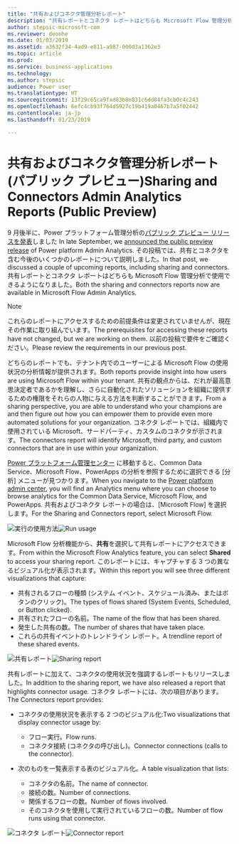 ```yaml
---
title: "共有およびコネクタ管理分析レポート"
description: "共有レポートとコネクタ レポートはどちらも Microsoft Flow 管理分析で使用できます。"
author: stepsic-microsoft-com
ms.reviewer: deonhe
ms.date: 01/03/2019
ms.assetid: a3632f34-4ad9-e811-a987-000d3a1362e3
ms.topic: article
ms.prod: 
ms.service: business-applications
ms.technology: 
ms.author: stepsic
audience: Power user
ms.translationtype: HT
ms.sourcegitcommit: 13f29c65ca9fad83b8e831c6dd84fa3cb0c4c243
ms.openlocfilehash: 6efc4cb93f764d5927c19b419a0467b7a5f02442
ms.contentlocale: ja-jp
ms.lasthandoff: 01/23/2019

---
```

# <a name="sharing-and-connectors-admin-analytics-reports-public-preview"></a><span data-ttu-id="1cfc7-103">共有およびコネクタ管理分析レポート (パブリック プレビュー)</span><span class="sxs-lookup"><span data-stu-id="1cfc7-103">Sharing and Connectors Admin Analytics Reports (Public Preview)</span></span>




<span data-ttu-id="1cfc7-104">9 月後半に、Power プラットフォーム管理分析の[パブリック プレビュー リリースを発表](https://flow.microsoft.com/blog/admin-analytics/)しました </span><span class="sxs-lookup"><span data-stu-id="1cfc7-104">In late September, we [announced the public preview release](https://flow.microsoft.com/blog/admin-analytics/) of Power platform Admin Analytics.</span></span> <span data-ttu-id="1cfc7-105">その投稿では、共有とコネクタを含む今後のいくつかのレポートについて説明しました。</span><span class="sxs-lookup"><span data-stu-id="1cfc7-105">In that post, we discussed a couple of upcoming reports, including sharing and connectors.</span></span> <span data-ttu-id="1cfc7-106">共有レポートとコネクタ レポートはどちらも Microsoft Flow 管理分析で使用できるようになりました。</span><span class="sxs-lookup"><span data-stu-id="1cfc7-106">Both the sharing and connectors reports now are available in Microsoft Flow Admin Analytics.</span></span> 

> [!NOTE]
> <span data-ttu-id="1cfc7-107">これらのレポートにアクセスするための前提条件は変更されていませんが、現在その作業に取り組んでいます。</span><span class="sxs-lookup"><span data-stu-id="1cfc7-107">The prerequisites for accessing these reports have not changed, but we are working on them.</span></span> <span data-ttu-id="1cfc7-108">以前の投稿で要件をご確認ください。</span><span class="sxs-lookup"><span data-stu-id="1cfc7-108">Please review the requirements in our previous post.</span></span>

<span data-ttu-id="1cfc7-109">どちらのレポートでも、テナント内でのユーザーによる Microsoft Flow の使用状況の分析情報が提供されます。</span><span class="sxs-lookup"><span data-stu-id="1cfc7-109">Both reports provide insight into how users are using Microsoft Flow within your tenant.</span></span> <span data-ttu-id="1cfc7-110">共有の観点からは、だれが最高意思決定者であるかを理解し、さらに自動化されたソリューションを組織に提供するための権限をそれらの人物に与える方法を判断することができます。</span><span class="sxs-lookup"><span data-stu-id="1cfc7-110">From a sharing perspective, you are able to understand who your champions are and then figure out how you can empower them to provide even more automated solutions for your organization.</span></span> <span data-ttu-id="1cfc7-111">コネクタ レポートでは、組織内で使用されている Microsoft、サードパーティ、カスタムのコネクタが示されます。</span><span class="sxs-lookup"><span data-stu-id="1cfc7-111">The connectors report will identify Microsoft, third party, and custom connectors that are in use within your organization.</span></span> 

<span data-ttu-id="1cfc7-112">[Power プラットフォーム管理センター](https://admin.powerplatform.microsoft.com/) に移動すると、Common Data Service、Microsoft Flow、PowerApps の分析を参照するために選択できる [分析] メニューが見つかります。</span><span class="sxs-lookup"><span data-stu-id="1cfc7-112">When you navigate to the [Power platform admin center](https://admin.powerplatform.microsoft.com/), you will find an Analytics menu where you can choose to browse analytics for the Common Data Service, Microsoft Flow, and PowerApps.</span></span> <span data-ttu-id="1cfc7-113">共有およびコネクタ レポートの場合は、[Microsoft Flow] を選択します。</span><span class="sxs-lookup"><span data-stu-id="1cfc7-113">For the Sharing and Connectors report, select Microsoft Flow.</span></span> 

<span data-ttu-id="1cfc7-114">![実行の使用方法](media/sharing-connectors-analytics-1.png "実行の使用方法")</span><span class="sxs-lookup"><span data-stu-id="1cfc7-114">![Run usage](media/sharing-connectors-analytics-1.png "Run usage")</span></span>

<span data-ttu-id="1cfc7-115">Microsoft Flow 分析機能から、**共有**を選択して共有レポートにアクセスできます。</span><span class="sxs-lookup"><span data-stu-id="1cfc7-115">From within the Microsoft Flow Analytics feature, you can select **Shared** to access your sharing report.</span></span> <span data-ttu-id="1cfc7-116">このレポートには、キャプチャする 3 つの異なるビジュアル化が表示されます。</span><span class="sxs-lookup"><span data-stu-id="1cfc7-116">Within this report you will see three different visualizations that capture:</span></span>

- <span data-ttu-id="1cfc7-117">共有されるフローの種類 (システム イベント、スケジュール済み、またはボタンのクリック)。</span><span class="sxs-lookup"><span data-stu-id="1cfc7-117">The types of flows shared (System Events, Scheduled, or Button clicked).</span></span>
- <span data-ttu-id="1cfc7-118">共有されたフローの名前。</span><span class="sxs-lookup"><span data-stu-id="1cfc7-118">The name of the flow that has been shared.</span></span>
- <span data-ttu-id="1cfc7-119">発生した共有の数。</span><span class="sxs-lookup"><span data-stu-id="1cfc7-119">The number of shares that have taken place.</span></span>
- <span data-ttu-id="1cfc7-120">これらの共有イベントのトレンドライン レポート。</span><span class="sxs-lookup"><span data-stu-id="1cfc7-120">A trendline report of these shared events.</span></span>

<span data-ttu-id="1cfc7-121">![共有レポート](media/sharing-connectors-analytics-2.png "共有レポート")</span><span class="sxs-lookup"><span data-stu-id="1cfc7-121">![Sharing report](media/sharing-connectors-analytics-2.png "Sharing report")</span></span>

<span data-ttu-id="1cfc7-122">共有レポートに加えて、コネクタの使用状況を強調するレポートもリリースしました。</span><span class="sxs-lookup"><span data-stu-id="1cfc7-122">In addition to the sharing report, we have also released a report that highlights connector usage.</span></span> <span data-ttu-id="1cfc7-123">コネクタ レポートには、次の項目があります。</span><span class="sxs-lookup"><span data-stu-id="1cfc7-123">The Connectors report provides:</span></span>

- <span data-ttu-id="1cfc7-124">コネクタの使用状況を表示する 2 つのビジュアル化:</span><span class="sxs-lookup"><span data-stu-id="1cfc7-124">Two visualizations that display connector usage by:</span></span>
  - <span data-ttu-id="1cfc7-125">フロー実行。</span><span class="sxs-lookup"><span data-stu-id="1cfc7-125">Flow runs.</span></span>
  - <span data-ttu-id="1cfc7-126">コネクタ接続 (コネクタの呼び出し)。</span><span class="sxs-lookup"><span data-stu-id="1cfc7-126">Connector connections (calls to the connector).</span></span>

- <span data-ttu-id="1cfc7-127">次のものを一覧表示する表のビジュアル化。</span><span class="sxs-lookup"><span data-stu-id="1cfc7-127">A table visualization that lists:</span></span>
  - <span data-ttu-id="1cfc7-128">コネクタの名前。</span><span class="sxs-lookup"><span data-stu-id="1cfc7-128">The name of connector.</span></span>
  - <span data-ttu-id="1cfc7-129">接続の数。</span><span class="sxs-lookup"><span data-stu-id="1cfc7-129">Number of connections.</span></span> 
  - <span data-ttu-id="1cfc7-130">関係するフローの数。</span><span class="sxs-lookup"><span data-stu-id="1cfc7-130">Number of flows involved.</span></span>
  - <span data-ttu-id="1cfc7-131">そのコネクタを使用して実行されているフローの数。</span><span class="sxs-lookup"><span data-stu-id="1cfc7-131">Number of flow runs using that connector.</span></span>

<span data-ttu-id="1cfc7-132">![コネクタ レポート](media/sharing-connectors-analytics-3.png "コネクタ レポート")</span><span class="sxs-lookup"><span data-stu-id="1cfc7-132">![Connector report](media/sharing-connectors-analytics-3.png "Connector report")</span></span>
